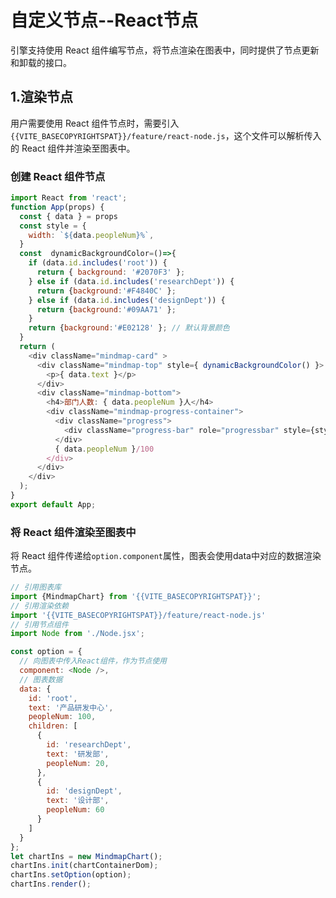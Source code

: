 # 自定义节点--React节点
引擎支持使用 React 组件编写节点，将节点渲染在图表中，同时提供了节点更新和卸载的接口。

## 1.渲染节点

用户需要使用 React 组件节点时，需要引入`{{VITE_BASECOPYRIGHTSPAT}}/feature/react-node.js`，这个文件可以解析传入的 React 组件并渲染至图表中。

### 创建 React 组件节点
```javascript
import React from 'react';
function App(props) {
  const { data } = props
  const style = {
    width: `${data.peopleNum}%`,
  }
  const  dynamicBackgroundColor=()=>{
    if (data.id.includes('root')) {
      return { background: '#2070F3' };
    } else if (data.id.includes('researchDept')) {
      return {background:'#F4840C' };
    } else if (data.id.includes('designDept')) {
      return {background:'#09AA71' };
    }
    return {background:'#E02128' }; // 默认背景颜色
  }
  return (
    <div className="mindmap-card" >
      <div className="mindmap-top" style={ dynamicBackgroundColor() }>
        <p>{ data.text }</p>
      </div>
      <div className="mindmap-bottom">
        <h4>部门人数: { data.peopleNum }人</h4>
        <div className="mindmap-progress-container">
          <div className="progress">
            <div className="progress-bar" role="progressbar" style={style}></div>
          </div>
          { data.peopleNum }/100
        </div>
      </div>
    </div>
  );
}
export default App;
```
### 将 React 组件渲染至图表中
将 React 组件传递给`option.component`属性，图表会使用data中对应的数据渲染节点。
```javascript
// 引用图表库
import {MindmapChart} from '{{VITE_BASECOPYRIGHTSPAT}}';
// 引用渲染依赖
import '{{VITE_BASECOPYRIGHTSPAT}}/feature/react-node.js'
// 引用节点组件
import Node from './Node.jsx';

const option = {
  // 向图表中传入React组件，作为节点使用
  component: <Node />,
  // 图表数据
  data: {
    id: 'root',
    text: '产品研发中心',
    peopleNum: 100,
    children: [
      {
        id: 'researchDept',
        text: '研发部',
        peopleNum: 20,
      },
      {
        id: 'designDept',
        text: '设计部',
        peopleNum: 60
      }
    ]
  }
};
let chartIns = new MindmapChart();
chartIns.init(chartContainerDom); 
chartIns.setOption(option);
chartIns.render();
```
